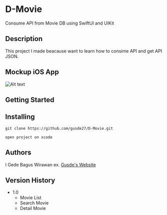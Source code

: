 # D-Movie

Consume API from Movie DB using SwiftUI and UIKit

## Description

This project I made beacause want to learn how to consime API and get API JSON.

## Mockup iOS App

![Alt text](/Mockup/movie_mockup.png "Mockup")

## Getting Started

## Installing

```
git clone https://github.com/gusde27/D-Movie.git
```
```
open project on xcode
```

## Authors

I Gede Bagus Wirawan 
ex. [Gusde's Website](https://gusde27.github.io)

## Version History

* 1.0
    * Movie List
    * Search Movie
    * Detail Movie
